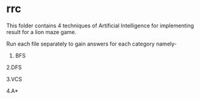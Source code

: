# rrc

This folder contains 4 techniques of Artificial Intelligence for implementing result for a lion maze game.

Run each file separately to gain answers for each category namely-
1. BFS

2.DFS

3.VCS

4.A*

